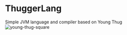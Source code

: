 # ThuggerLang
Simple JVM language and compiler based on Young Thug
![young-thug-square](https://cloud.githubusercontent.com/assets/1519971/15761169/c36b3ae2-28e4-11e6-9fa8-40372b41eda4.jpg)
